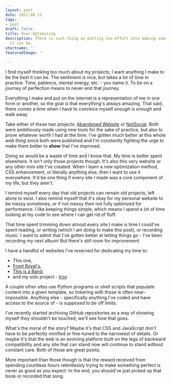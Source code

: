 ```yaml
---
layout: post
date: 2021-08-15
tags:
- post
draft: false
title: Over-Optimizing
description: There is such thing as putting too effort into making something the best
  it can be.
shortname: ''
featuredImage: ''

---
```

I find myself thinking too much about my projects; I want anything I make to be the best it can be. The sentiment is nice, but takes a lot of time in practice. Time, patience, mental energy, etc. - you name it. To be on a journey of perfection means to never end that journey.

Everything I make and put on the internet is a representation of me in one form or another, so the goal is that everything's always amazing. That said, there comes a time when I have to convince myself _enough is enough_ and walk away.

Take either of these two projects: [Abandoned Website](https://abandoned-website.netlify.app) or [NotSocial](https://pang.netlify.app). Both were ambitiously made using new tools for the sake of practice, but also to prove whatever worth I had at the time. I've gotten much better at this whole _web thing_ since both were published and I'm constantly fighting the urge to make them better to **show** that I've improved.

Doing so would be a waste of time and I know that. My time is better spent elsewhere. It isn't only those projects though. It's also this very website or any other mini site I've created. When I learn a new optimization method, CSS enhancement, or literally anything else, then I want to use it everywhere. It'd be one thing if every site I made was a core component of my life, but they aren't.

I remind myself every day that old projects can remain old projects, left alone to exist. I also remind myself that it's okay for my personal website to be messy sometimes, or if not messy then not fully optimized for performance. I like keeping things simple, which means I spend a lot of time looking at my code to see where I can get rid of fluff.

That time spent trimming down almost every site I make is time I could've spent reading, or writing (which I am doing to make this post), or recording music. I want to admit that I've gotten better at letting things go - I've been recording my next album! But there's still room for improvement.

I have a handful of websites I've reserved for dedicating my time to:

* This one,
* [Front Royal's](https://www.frontroyalband.com),
* [This is a Band](https://www.thisisa.band),
* and my solo project - [troy](https://validcharacters.netlify.app).

A couple other sites use Python programs or shell scripts that populate content into a given template, so tinkering with those is often near-impossible. Anything else - specifically anything I've coded and have access to the source of - is _supposed to be_ off limits.

I've recently started archiving GitHub repositories as a way of showing myself they shouldn't be touched; we'll see how that goes.

What's the moral of the story? Maybe it's that CSS and JavaScript don't have to be perfectly minified or fine-tuned to the narrowest of details. Or maybe it's that the web is an evolving platform built on the legs of backward compatibility and any site that can stand now will continue to stand without constant care. Both of those are great points.

More important than those though is that the reward received from spending countless hours relentlessly trying to make something perfect is never as good as you expect. In the end, you should've just picked up that book or recorded that song.